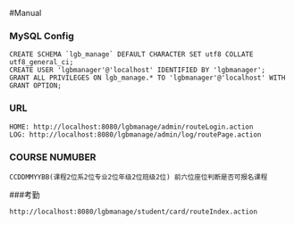 #Manual

### MySQL Config
```
CREATE SCHEMA `lgb_manage` DEFAULT CHARACTER SET utf8 COLLATE utf8_general_ci;
CREATE USER 'lgbmanager'@'localhost' IDENTIFIED BY 'lgbmanager';
GRANT ALL PRIVILEGES ON lgb_manage.* TO 'lgbmanager'@'localhost' WITH GRANT OPTION;
```

### URL
```
HOME: http://localhost:8080/lgbmanage/admin/routeLogin.action
LOG: http://localhost:8080/lgbmanage/admin/log/routePage.action
```

### COURSE NUMUBER
```
CCDDMMYYBB(课程2位系2位专业2位年级2位班级2位) 前六位座位判断是否可报名课程
```

###考勤
```
http://localhost:8080/lgbmanage/student/card/routeIndex.action
```